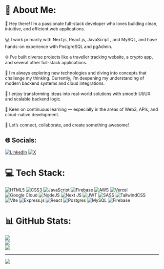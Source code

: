 
# 💫 About Me:
👋 Hey there! I’m a passionate full-stack developer who loves building clean, intuitive, and efficient web applications.<br><br>💻 I work primarily with Next.js, React.js, JavaScript , and MySQL, and have hands-on experience with PostgreSQL and pgAdmin.<br><br>🌐 I’ve built diverse projects like a traveller tracking website, a crypto app, and several other full-stack applications.<br><br>🚀 I’m always exploring new technologies and diving into concepts that challenge my thinking. Currently, I’m deepening my understanding of modern backend systems and cloud integrations.<br><br>🎯 I enjoy transforming ideas into real-world solutions with smooth UI/UX and scalable backend logic.<br><br>🧠 Keen on continuous learning — especially in the areas of Web3, APIs, and cloud-native development.<br><br>🤝 Let’s connect, collaborate, and create something awesome!


## 🌐 Socials:
[![LinkedIn](https://img.shields.io/badge/LinkedIn-%230077B5.svg?logo=linkedin&logoColor=white)](https://linkedin.com/in/samiksha-jain03) [![X](https://img.shields.io/badge/X-black.svg?logo=X&logoColor=white)](https://x.com/Samiksha03jain) 

# 💻 Tech Stack:

![HTML5](https://img.shields.io/badge/html5-%23E34F26.svg?style=for-the-badge&logo=html5&logoColor=white)
![CSS3](https://img.shields.io/badge/css3-%231572B6.svg?style=for-the-badge&logo=css3&logoColor=white) 
![JavaScript](https://img.shields.io/badge/javascript-%23323330.svg?style=for-the-badge&logo=javascript&logoColor=%23F7DF1E) ![Firebase](https://img.shields.io/badge/firebase-%23039BE5.svg?style=for-the-badge&logo=firebase)
![AWS](https://img.shields.io/badge/AWS-%23FF9900.svg?style=for-the-badge&logo=amazon-aws&logoColor=white) 
![Vercel](https://img.shields.io/badge/vercel-%23000000.svg?style=for-the-badge&logo=vercel&logoColor=white) 
![Google Cloud](https://img.shields.io/badge/GoogleCloud-%234285F4.svg?style=for-the-badge&logo=google-cloud&logoColor=white)
![NodeJS](https://img.shields.io/badge/node.js-6DA55F?style=for-the-badge&logo=node.js&logoColor=white)
![Next JS](https://img.shields.io/badge/Next-black?style=for-the-badge&logo=next.js&logoColor=white) 
![JWT](https://img.shields.io/badge/JWT-black?style=for-the-badge&logo=JSON%20web%20tokens) 
![SASS](https://img.shields.io/badge/SASS-hotpink.svg?style=for-the-badge&logo=SASS&logoColor=white) 
![TailwindCSS](https://img.shields.io/badge/tailwindcss-%2338B2AC.svg?style=for-the-badge&logo=tailwind-css&logoColor=white)  ![Vite](https://img.shields.io/badge/vite-%23646CFF.svg?style=for-the-badge&logo=vite&logoColor=white)
![Express.js](https://img.shields.io/badge/express.js-%23404d59.svg?style=for-the-badge&logo=express&logoColor=%2361DAFB) 
![React](https://img.shields.io/badge/react-%2320232a.svg?style=for-the-badge&logo=react&logoColor=%2361DAFB)
![Postgres](https://img.shields.io/badge/postgres-%23316192.svg?style=for-the-badge&logo=postgresql&logoColor=white)
![MySQL](https://img.shields.io/badge/mysql-4479A1.svg?style=for-the-badge&logo=mysql&logoColor=white)
![Firebase](https://img.shields.io/badge/firebase-a08021?style=for-the-badge&logo=firebase&logoColor=ffcd34) 



# 📊 GitHub Stats:
![](https://github-readme-stats.vercel.app/api?username=Samikshajn03&theme=dark&hide_border=false&include_all_commits=false&count_private=false)<br/>
![](https://nirzak-streak-stats.vercel.app/?user=Samikshajn03&theme=dark&hide_border=false)<br/>
![](https://github-readme-stats.vercel.app/api/top-langs/?username=Samikshajn03&theme=dark&hide_border=false&include_all_commits=false&count_private=false&layout=compact)

---
[![](https://visitcount.itsvg.in/api?id=Samikshajn03&icon=0&color=0)](https://visitcount.itsvg.in)

<!-- Proudly created with GPRM ( https://gprm.itsvg.in ) -->
